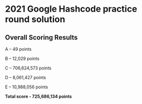 # 2021 Google Hashcode practice round solution

## Overall Scoring Results

A – 49 points

B – 12,029 points

C – 706,624,573 points

D – 8,061,427 points

E – 10,988,056 points

**Total score - 725,686,134 points**
